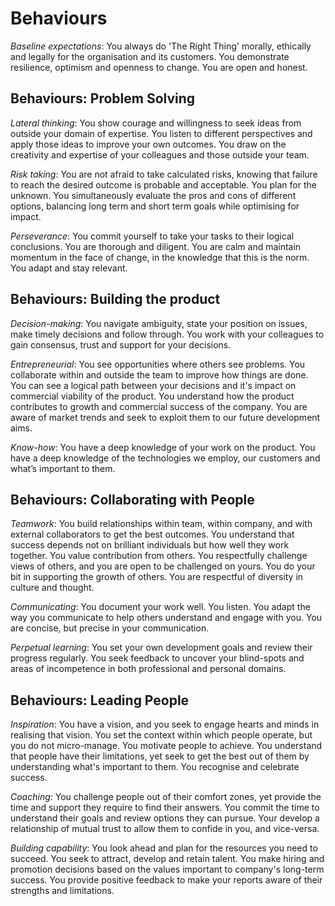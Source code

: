 # Behaviours

_Baseline expectations_: You always do 'The Right Thing' morally, ethically and legally for the organisation and its customers. You demonstrate resilience, optimism and openness to change. You are open and honest.

## Behaviours: Problem Solving

_Lateral thinking_: You show courage and willingness to seek ideas from outside your domain of expertise. You listen to different perspectives and apply those ideas to improve your own outcomes. You draw on the creativity and expertise of your colleagues and those outside your team.

_Risk taking_: You are not afraid to take calculated risks, knowing that failure to reach the desired outcome is probable and acceptable. You plan for the unknown. You simultaneously evaluate the pros and cons of different options, balancing long term and short term goals while optimising for impact.

_Perseverance_: You commit yourself to take your tasks to their logical conclusions. You are thorough and diligent. You are calm and maintain momentum in the face of change, in the knowledge that this is the norm. You adapt and stay relevant.

## Behaviours: Building the product

_Decision-making_: You navigate ambiguity, state your position on issues, make timely decisions and follow through. You work with your colleagues to gain consensus, trust and support for your decisions.

_Entrepreneurial_: You see opportunities where others see problems. You collaborate within and outside the team to improve how things are done. You can see a logical path between your decisions and it's impact on commercial viability of the product. You understand how the product contributes to growth and commercial success of the company. You are aware of market trends and seek to exploit them to our future development aims.

_Know-how_: You have a deep knowledge of your work on the product. You have a deep knowledge of the technologies we employ, our customers and what’s important to them. 

## Behaviours: Collaborating with People

_Teamwork_: You build relationships within team, within company, and with external collaborators to get the best outcomes. You understand that success depends not on brilliant individuals but how well they work together. You value contribution from others. You respectfully challenge views of others, and you are open to be challenged on yours. You do your bit in supporting the growth of others. You are respectful of diversity in culture and thought.

_Communicating_: You document your work well. You listen. You adapt the way you communicate to help others understand and engage with you. You are concise, but precise in your communication.

_Perpetual learning_: You set your own development goals and review their progress regularly. You seek feedback to uncover your blind-spots and areas of incompetence in both professional and personal domains.

## Behaviours: Leading People

_Inspiration_: You have a vision, and you seek to engage hearts and minds in realising that vision. You set the context within which people operate, but you do not micro-manage. You motivate people to achieve. You understand that people have their limitations, yet seek to get the best out of them by understanding what's important to them. You recognise and celebrate success.

_Coaching_: You challenge people out of their comfort zones, yet provide the time and support they require to find their answers. You commit the time to understand their goals and review options they can pursue. Your develop a relationship of mutual trust to allow them to confide in you, and vice-versa.

_Building capability_: You look ahead and plan for the resources you need to succeed. You seek to attract, develop and retain talent. You make hiring and promotion decisions based on the values important to company's long-term success. You provide positive feedback to make your reports aware of their strengths and limitations.  
